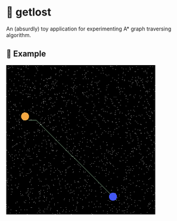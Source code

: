 # 🌌 getlost

An (absurdly) toy application for experimenting A\* graph traversing algorithm.

## 🚀 Example
![getlost](https://github.com/policratus/getlost/blob/master/galaxy.png)
